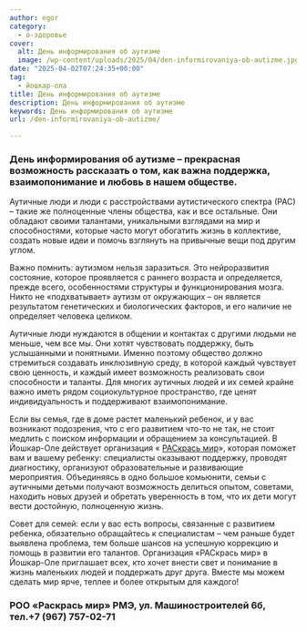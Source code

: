 ```yaml
---
author: egor
category:
  - о-здоровье
cover:
  alt: День информирования об аутизме
  image: /wp-content/uploads/2025/04/den-informirovaniya-ob-autizme.jpg
date: "2025-04-02T07:24:35+00:00"
tag:
  - йошкар-ола
title: День информирования об аутизме
description: День информирования об аутизме
keywords: День информирования об аутизме
url: /den-informirovaniya-ob-autizme/

---
```

### День информирования об аутизме – прекрасная возможность рассказать о том, как важна поддержка, взаимопонимание и любовь в нашем обществе.

Аутичные люди и люди с расстройствами аутистического спектра (РАС) – такие же полноценные члены общества, как и все остальные. Они обладают своими талантами, уникальными взглядами на мир и способностями, которые часто могут обогатить жизнь в коллективе, создать новые идеи и помочь взглянуть на привычные вещи под другим углом.

Важно помнить: аутизмом нельзя заразиться. Это нейроразвития состояние, которое проявляется с раннего возраста и определяется, прежде всего, особенностями структуры и функционирования мозга. Никто не «подхватывает» аутизм от окружающих – он является результатом генетических и биологических факторов, и его наличие не определяет человека целиком.

Аутичные люди нуждаются в общении и контактах с другими людьми не меньше, чем все мы. Они хотят чувствовать поддержку, быть услышанными и понятными. Именно поэтому общество должно стремиться создавать инклюзивную среду, в которой каждый чувствует свою ценность, и каждый имеет возможность реализовать свои способности и таланты. Для многих аутичных людей и их семей крайне важно иметь рядом социокультурное пространство, где ценят индивидуальность и поддерживают взаимопонимание.

Если вы семья, где в доме растет маленький ребенок, и у вас возникают подозрения, что с его развитием что-то не так, не стоит медлить с поиском информации и обращением за консультацией. В Йошкар-Оле действует организация « [РАСкрась мир](https://vk.link/raskrasmir12)», которая поможет вам и вашему ребенку: специалисты оказывают поддержку, проводят диагностику, организуют образовательные и развивающие мероприятия. Объединяясь в одно большое комьюнити, семьи с аутичными детьми получают возможность делиться опытом, советами, находить новых друзей и обретать уверенность в том, что их дети могут вести достойную, полноценную жизнь.

Совет для семей: если у вас есть вопросы, связанные с развитием ребенка, обязательно обращайтесь к специалистам – чем раньше будет выявлена проблема, тем больше шансов на успешную коррекцию и помощь в развитии его талантов. Организация «РАСкрась мир» в Йошкар-Оле приглашает всех, кто хочет внести свет и понимание в жизнь маленьких людей и поддержать друг друга. Вместе мы можем сделать мир ярче, теплее и более открытым для каждого!

### РОО «Раскрась мир» РМЭ, ул. Машиностроителей 6б, тел.+7 (967) 757-02-71
